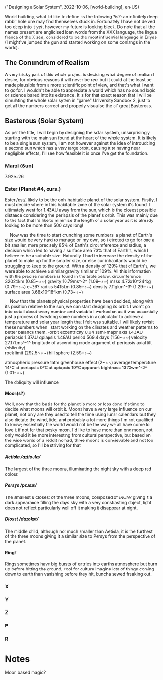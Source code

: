 ("Designing a Solar System", 2022-10-06, [world-building], en-US)

<span class="lettrine">W</span>orld building, what I'd like to define as the following ?is?: an infinitely deep rabbit hole one may find themselves stuck in. Fortunately I have not delved too deep into it *yet*, however my future is looking bleek. Do note that all the names present are anglicised loan words from the XXX language, the lingua franca of the X sea; considered to be the most influential language in Eriyas (I might've jumped the gun and started working on some conlangs in the world).

## The Conundrum of Realism
<span class="lettrine">A</span> very tricky part of this whole project is deciding what degree of realism I desire, for obvious reasons it will never be *real* but it could at the least be made plausible from a more scientific point of view, and that's what I want to go for. I wouldn't be able to appreciate a world which has no sound logic or science baked into its existence. It is for that exact reason that I will be simulating the whole solar sytem in "game" University Sandbox 2, just to get all the numbers correct and properly visualise the ol' great Basterous.

## Basterous (Solar System)
<span class="lettrine">A</span>s per the title, I will begin by designing the solar system, unsurprisingly starting with the main sun found at the heart of the whole system. It is likely to be a single sun system, I am not however against the idea of introudcing a second sun which has a *very* large orbit, causing it to having near negligible effects, I'll see how feasible it is once I've got the foundation.

### Marxl (Sun)

7.92e+26

### Ester (Planet #4, ours.)
Ester /ɛst/, likely to be the only habitable planet of the solar system. Firstly, I must decide where in this habitable zone of the solar system it's found. I ultimately went for 1.43AU away from the sun, which is the closest possible distance considering the periapsis of the planet's orbit. This was mainly due to the fact that I'd like to minimise the length of a solar year as it is already looking to be more than 500 days long! 

    Now was the time to start crunching some numbers, a planet of Earth's size would be very hard to manage on my own, so I elected to go for one a bit smaller, more precisely 85% of Earth's circumference and radius, a decision which led to having a surface area 73% that of Earth's, which I believe to be a suitable size. Naturally, I had to increase the density of the planet to make up for the smaller size, or else our inhabitants would be struggling to keep to the ground. With a density of 129% that of Earth's, we were able to achieve a similar gravity similar of 109%. All this information with the precise numbers is found in the table below. 
circumference 			32024km 		(0.85~♁~)
gravity 				10.79ms^-2^ 	(1.09~♁~)
mass 					4.72x10^24^kg   (0.79~♁~)   e+26?
radius 					5415km			(0.85~♁~)
density 				7.11gkm^-3^		(1.29~♁~)
surface area			3.68x10^18^km	(0.73~♁~)

    Now that the planets physical properties have been decided, along with its position relative to the sun, we can start designing its orbit. I won't go into detail about every number and variable I worked on as it was essentially just a process of tweaking some numbers in a calculator to achieve a temperature and solar year length that I felt was suitable. I will likely revisit these numbers when I start working on the climates and weather patterns to better balance them.
-orbit
eccentricity 			0.04
semi-major axis 		1.43AU
periapsis 				1.37AU
qpiapsis 				1.48AU
period 					569.4 days 		(1.56~♁~)
velocity 				27.17kms^-1^
longitude of ascending mode
argument of periopsis
axial tilt (obliquity)	
rock limit 								(292.5~♁~)
hill sphere 							(2.59~♁~)

atmospheric pressure 	1atm
greenhouse effect 						(2~♁~)
average temperature 	14°C
	at periapsis 		9°C
	at apiapsis 		19°C
apparant bightness 		1373wm^-2^ 		(1.01~♁~)

The obliquity will influence 


#### Moon(s?)
Well, now that the basis for the planet is more or less done it's time to decide what moons will orbit it. Moons have a very large influence on our planet, not only are they used to tell the time using lunar calendars but they also dictate the wind, tide, and probably a lot more things I'm not qualified to know; essentially the world would not be the way we all have come to love it if not for that pesky moon. I'd like to have more than one moon, not only would it be more interesting from cultural perspective, but based on the wise words of a reddit nomad, three moons is concievable and not too complicated, so I'll be striving for that.

##### Aetiola /aɪtioʊlɑ/
The largest of the three moons, illuminating the night sky with a deep red colour.

##### Persys /pɛɹsɪs/
The smallest & closest of the three moons, composed of *IRON?* giving it a dark appearance filling the days sky with a very constrasting object, light does not reflect particularly well off it making it disappear at night.

##### Dioxst /daɪokst/
The middle child, although not much smaller than Aetiola, it is the furthest of the three moons giving it a similar size to Persys from the perspective of the planet.


#### Ring?

Rings sometimes have big bursts of entries into earths atmosphere but burn up before hitting the ground, cool for culture imagine lots of things coming down to earth than vanishing before they hit, buncha sewed freaking out.


### X
### Y
### Z
### P
### R





# Notes

Moon based magic?